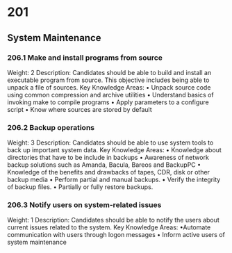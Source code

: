 # 201

## System Maintenance

### 206.1 Make and install programs from source

Weight: 2
Description: Candidates should be able to build and install an executable program from source. This objective includes being able to unpack a file of sources.
Key Knowledge Areas:
    • Unpack source code using common compression and archive utilities
    • Understand basics of invoking make to compile programs
    • Apply parameters to a configure script
    • Know where sources are stored by default

### 206.2 Backup operations

Weight: 3
Description: Candidates should be able to use system tools to back up important system data.
Key Knowledge Areas:
    • Knowledge about directories that have to be include in backups
    • Awareness of network backup solutions such as Amanda, Bacula, Bareos and BackupPC
    • Knowledge of the benefits and drawbacks of tapes, CDR, disk or other backup media
    • Perform partial and manual backups.
    • Verify the integrity of backup files.
    • Partially or fully restore backups.

### 206.3 Notify users on system-related issues

Weight: 1
Description: Candidates should be able to notify the users about current issues related to the system.
Key Knowledge Areas:
    • ​Automate communication with users through logon messages
    • Inform active users of system maintenance
